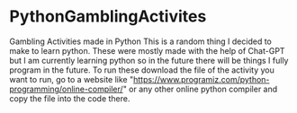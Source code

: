 # PythonGamblingActivites
Gambling Activities made in Python
This is a random thing I decided to make to learn python. These were mostly made with the help of Chat-GPT but I am currently learning python so in the future there will be things I fully program in the future.
To run these download the file of the activity you want to run, go to a website like "https://www.programiz.com/python-programming/online-compiler/" or any other online python compiler and copy the file into the code there.
